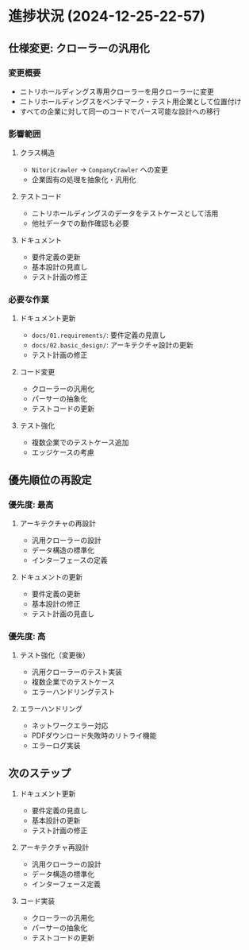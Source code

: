 # 進捗状況 (2024-12-25-22-57)

## 仕様変更: クローラーの汎用化

### 変更概要
- ニトリホールディングス専用クローラーを用クローラーに変更
- ニトリホールディングスをベンチマーク・テスト用企業として位置付け
- すべての企業に対して同一のコードでパース可能な設計への移行

### 影響範囲
1. クラス構造
   - `NitoriCrawler` → `CompanyCrawler` への変更
   - 企業固有の処理を抽象化・汎用化

2. テストコード
   - ニトリホールディングスのデータをテストケースとして活用
   - 他社データでの動作確認も必要

3. ドキュメント
   - 要件定義の更新
   - 基本設計の見直し
   - テスト計画の修正

### 必要な作業
1. ドキュメント更新
   - `docs/01.requirements/`: 要件定義の見直し
   - `docs/02.basic_design/`: アーキテクチャ設計の更新
   - テスト計画の修正

2. コード変更
   - クローラーの汎用化
   - パーサーの抽象化
   - テストコードの更新

3. テスト強化
   - 複数企業でのテストケース追加
   - エッジケースの考慮

## 優先順位の再設定

### 優先度: 最高
1. アーキテクチャの再設計
   - 汎用クローラーの設計
   - データ構造の標準化
   - インターフェースの定義

2. ドキュメントの更新
   - 要件定義の更新
   - 基本設計の修正
   - テスト計画の見直し

### 優先度: 高
1. テスト強化（変更後）
   - 汎用クローラーのテスト実装
   - 複数企業でのテストケース
   - エラーハンドリングテスト

2. エラーハンドリング
   - ネットワークエラー対応
   - PDFダウンロード失敗時のリトライ機能
   - エラーログ実装

## 次のステップ
1. ドキュメント更新
   - 要件定義の見直し
   - 基本設計の更新
   - テスト計画の修正

2. アーキテクチャ再設計
   - 汎用クローラーの設計
   - データ構造の標準化
   - インターフェース定義

3. コード実装
   - クローラーの汎用化
   - パーサーの抽象化
   - テストコードの更新 